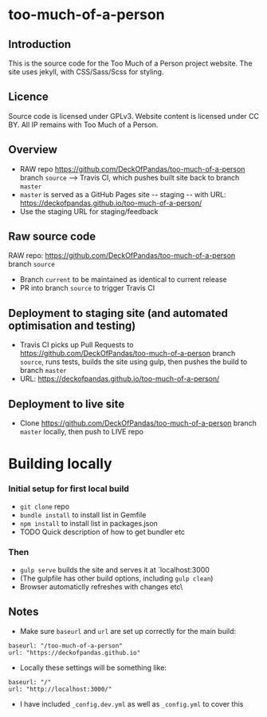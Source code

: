# too-much-of-a-person

## Introduction
This is the source code for the Too Much of a Person project website. The site uses jekyll, with CSS/Sass/Scss for styling.

## Licence
Source code is licensed under GPLv3. Website content is licensed under CC BY. All IP remains with Too Much of a Person.

## Overview
* RAW repo https://github.com/DeckOfPandas/too-much-of-a-person branch `source` --> Travis CI, which pushes built site back to branch `master`
* `master` is served as a GitHub Pages site -- staging -- with URL: https://deckofpandas.github.io/too-much-of-a-person/
* Use the staging URL for staging/feedback

## Raw source code
RAW repo: https://github.com/DeckOfPandas/too-much-of-a-person branch `source`
* Branch `current` to be maintained as identical to current release
* PR into branch `source` to trigger Travis CI

## Deployment to staging site (and automated optimisation and testing)
* Travis CI picks up Pull Requests to https://github.com/DeckOfPandas/too-much-of-a-person
 branch `source`, runs tests, builds the site using gulp, then pushes the build to branch `master`
* URL: https://deckofpandas.github.io/too-much-of-a-person/

## Deployment to live site
* Clone https://github.com/DeckOfPandas/too-much-of-a-person branch `master` locally, then push to LIVE repo


# Building locally 
### Initial setup for first local build
* `git clone` repo
* `bundle install` to install list in Gemfile  
* `npm install` to install list in packages.json  
* TODO Quick description of how to get bundler etc 

### Then
* `gulp serve` builds the site and serves it at `localhost:3000
* (The gulpfile has other build options, including `gulp clean`)
* Browser automaticlly refreshes with changes etc\

## Notes 
* Make sure `baseurl` and `url` are set up correctly for the main build:
```
baseurl: "/too-much-of-a-person"
url: "https://deckofpandas.github.io"
```
* Locally these settings will be something like:
```
baseurl: "/"
url: "http://localhost:3000/"
```
* I have included `_config.dev.yml` as well as `_config.yml` to cover this
